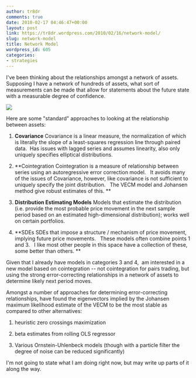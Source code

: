 ```yaml
---
author: tr8dr
comments: true
date: 2010-02-17 04:46:47+00:00
layout: post
link: https://tr8dr.wordpress.com/2010/02/16/network-model/
slug: network-model
title: Network Model
wordpress_id: 605
categories:
- strategies
---
```


I've been thinking about the relationships amongst a network of assets.   Supposing I have a network of hundreds of assets, what sort of measurements can be made that allow for statements about the future state with a measurable degree of confidence.

[![](http://tr8dr.files.wordpress.com/2010/01/group1.png)](http://tr8dr.files.wordpress.com/2010/01/group1.png)

Here are some "standard" approaches to looking at the relationship between assets:



	
  1. **Covariance**
Covariance is a linear measure, the normalization of which is literally the slope of a least-squares regression line through paired data.  Has issues with lagged series and assumes linearity, also only uniquely specifies elliptical distributions.

	
  2. **Cointegration
Cointegration is a measure of relationship between series using an autoregressive error correction model.   It avoids many of the issues of Covariance, however, like covariance is not sufficient to uniquely specify the joint distribution.   The VECM model and Johansen method give robust estimates of this.
**

	
  3. **Distribution Estimating Models**
Models that estimate the distribution (i.e. provide the most probable price movement in the next sample period based on an estimated high-dimensional distribution); works well on certain portfolios.

	
  4. **SDEs
SDEs that impose a structure / mechanism of price movement, implying future price movements.   These models often combine points 1 and 3.   I like most other people in this space have a collection of these, some better than others. **


Given that I already have models in categories 3 and 4,  am interested in a new model based on cointegration -- not cointegration for pairs trading, but using the strong error-correcting relationships in a network of assets to determine likely next period moves.

Amongst a number of approaches for determining error-correcting relationships, have found the eigenvectors implied by the Johansen maximum likelihood estimate of the VECM to be the most stable as compared to other alternatives:

	
  1. heuristic zero crossings maximization

	
  2. beta estimates from rolling OLS regressor

	
  3. Various Ornstein-Uhlenbeck models (though with a particle filter the degree of noise can be reduced significantly)


I'm not going to state what I am doing right now, but may write up parts of it along the way.
